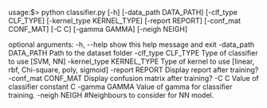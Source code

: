 usage:$> python classifier.py [-h] [-data_path DATA_PATH] [-clf_type CLF_TYPE]
                     [-kernel_type KERNEL_TYPE] [-report REPORT]
                     [-conf_mat CONF_MAT] [-C C] [-gamma GAMMA] [-neigh NEIGH]

optional arguments:
  -h, --help            show this help message and exit
  -data_path DATA_PATH  Path to the dataset folder
  -clf_type CLF_TYPE    Type of classifier to use [SVM, NN]
  -kernel_type KERNEL_TYPE
                        Type of kernel to use [linear, rbf, Chi-square, poly,
                        sigmoid]
  -report REPORT        Display report after training?
  -conf_mat CONF_MAT    Display confusion matrix after training?
  -C C                  Value of classifier constant C
  -gamma GAMMA          Value of gamma for classifier training.
  -neigh NEIGH          #Neighbours to consider for NN model.
